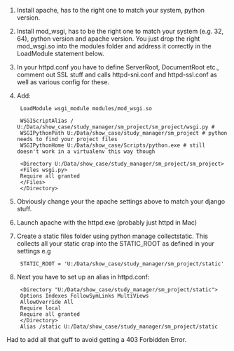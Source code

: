 1. Install apache, has to the right one to match your system, python version.
2. Install mod_wsgi, has to be the right one to match your system (e.g. 32, 64), python version and apache version.  You just drop the right mod_wsgi.so into the modules folder and address it correctly in the LoadModule statement below.
3. In your httpd.conf you have to define ServerRoot, DocumentRoot etc., comment out SSL stuff and calls httpd-sni.conf and httpd-ssl.conf as well as various config for these.
4. Add:

        LoadModule wsgi_module modules/mod_wsgi.so
    
        WSGIScriptAlias / U:/Data/show_case/study_manager/sm_project/sm_project/wsgi.py # 
        WSGIPythonPath U:/Data/show_case/study_manager/sm_project # python needs to find your project files
        WSGIPythonHome U:/Data/show_case/Scripts/python.exe # still doesn't work in a virtualenv this way though

        <Directory U:/Data/show_case/study_manager/sm_project/sm_project>
        <Files wsgi.py>
        Require all granted
        </Files>
        </Directory>
        
        
5. Obviously change your the apache settings above to match your django stuff.
6. Launch apache with the httpd.exe (probably just httpd in Mac)
7. Create a static files folder using python manage collectstatic.  This collects all your static crap into the STATIC_ROOT as defined in your settings e.g 

        STATIC_ROOT = 'U:/Data/show_case/study_manager/sm_project/static'

8. Next you have to set up an alias in httpd.conf:

        <Directory "U:/Data/show_case/study_manager/sm_project/static">
        Options Indexes FollowSymLinks MultiViews
        AllowOverride All
        Require local
        Require all granted
        </Directory>
        Alias /static U:/Data/show_case/study_manager/sm_project/static

Had to add all that guff to avoid getting a 403 Forbidden Error.

